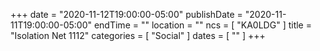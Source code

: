 +++
date = "2020-11-12T19:00:00-05:00"
publishDate = "2020-11-11T19:00:00-05:00"
endTime = ""
location = ""
ncs = [ "KA0LDG" ]
title = "Isolation Net 1112"
categories = [ "Social" ]
dates = [ "" ]
+++

